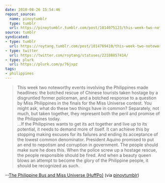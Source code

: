 ```yaml
---
date: 2010-08-26 15:54:46
repost_source:
  name: pinoytumblr
  type: tumblr
  url: https://pinoytumblr.tumblr.com/post/1014075123/this-week-two-noteworthy-events-involving-the
source: tumblr
syndicated:
- type: tumblr
  url: https://roytang.tumblr.com/post/1014769410/this-week-two-noteworthy-events-involving-the
- type: twitter
  url: https://twitter.com/roytang/statuses/22188857414/
- type: plurk
  url: https://plurk.com/p/76jxpz
tags:
- philippines
---
```


<blockquote>This week two noteworthy events involving the Philippines made headlines: the botched rescue of Chinese tourists taken hostage by a disgruntled former policeman, and a botched response to a question by Miss Philippines in the finals for the Miss Universe contest. You might ask, what do these two things have in common? Separately, not much, but taken together, they represent both the peril and promise of the Philippines today.<br/>
…If the Philippines wants to get its act together and live up to its potential, it needs to demand more of itself. It can achieve this by stopping making excuses for its failures and ending its acceptance of the lowest common denominator. President Aquino promised to put an end to nepotism and corruption in government. The people should make sure he does this. When the police screw up a hostage rescue, the people responsible should be fired. And when a beauty queen blows an attempt to become the glory of the Philippine people, it should be recognized as such.</blockquote>

--<a href="http://www.huffingtonpost.com/daniel-wagner/the-philippine-bus-and-mi_b_694544.html?ref=twitter">The Philippine Bus and Miss Universe (HuffPo)</a> (via <a href="http://www.pinoytumblr.com/">pinoytumblr</a>)